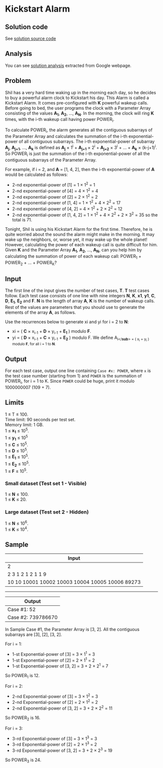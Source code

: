 # Kickstart Alarm

## Solution code

See [solution source code](/Practice%20Round/Kickstart%20Alarm/solution.js)

## Analysis

You can see [solution analysis](/Practice%20Round/Kickstart%20Alarm/analysis.md) extracted from Google webpage.

## Problem

Shil has a very hard time waking up in the morning each day, so he decides to buy a powerful alarm clock to Kickstart his day. This Alarm is called a Kickstart Alarm. It comes pre-configured with **K** powerful wakeup calls. Before going to bed, the user programs the clock with a Parameter Array consisting of the values **A<sub>1</sub>**, **A<sub>2</sub>**, ..., **A<sub>N</sub>**. In the morning, the clock will ring **K** times, with the i-th wakeup call having power POWER<sub>i</sub>.

To calculate POWER<sub>i</sub>, the alarm generates all the contiguous subarrays of the Parameter Array and calculates the summation of the i-th exponential-power of all contiguous subarrays. The i-th exponential-power of subarray **A<sub>j</sub>**, **A<sub>j+1</sub>**, ..., **A<sub>k</sub>** is defined as **A<sub>j</sub>** × 1<sup>i</sup> + **A<sub>j+1</sub>** × 2<sup>i</sup> + **A<sub>j+2</sub>** × 3<sup>i</sup> + ... + **A<sub>k</sub>** × (k-j+1)<sup>i</sup>. So POWER<sub>i</sub> is just the summation of the i-th exponential-power of all the contiguous subarrays of the Parameter Array.

For example, if i = 2, and **A** = [1, 4, 2], then the i-th exponential-power of **A** would be calculated as follows:

- 2-nd exponential-power of [1] = 1 × 1<sup>2</sup> = 1
- 2-nd exponential-power of [4] = 4 × 1<sup>2</sup> = 4
- 2-nd exponential-power of [2] = 2 × 1<sup>2</sup> = 2
- 2-nd exponential-power of [1, 4] = 1 × 1<sup>2</sup> + 4 × 2<sup>2</sup> = 17
- 2-nd exponential-power of [4, 2] = 4 × 1<sup>2</sup> + 2 × 2<sup>2</sup> = 12
- 2-nd exponential-power of [1, 4, 2] = 1 × 1<sup>2</sup> + 4 × 2<sup>2</sup> + 2 × 3<sup>2</sup> = 35
  so the total is 71.

Tonight, Shil is using his Kickstart Alarm for the first time. Therefore, he is quite worried about the sound the alarm might make in the morning. It may wake up the neighbors, or, worse yet, it may wake up the whole planet! However, calculating the power of each wakeup call is quite difficult for him. Given **K** and the Parameter Array **A<sub>1</sub>**, **A<sub>2</sub>**, ..., **A<sub>N</sub>**, can you help him by calculating the summation of power of each wakeup call: POWER<sub>1</sub> + POWER<sub>2</sub> + ... + POWER<sub>K</sub>?

## Input

The first line of the input gives the number of test cases, **T**. **T** test cases follow. Each test case consists of one line with nine integers **N**, **K**, **x1**, **y1**, **C**, **D**, **E<sub>1</sub>**, **E<sub>2</sub>** and **F**. **N** is the length of array **A**, **K** is the number of wakeup calls. Rest of the values are parameters that you should use to generate the elements of the array **A**, as follows.

Use the recurrences below to generate xi and yi for i = 2 to **N**:

- xi = ( **C** × x<sub>i-1</sub> + **D** × y<sub>i-1</sub> + **E<sub>1</sub>** ) modulo **F**.
- yi = ( **D** × x<sub>i-1</sub> + **C** × y<sub>i-1</sub> + **E<sub>2</sub>** ) modulo F.
  We define A<sub>i</**sub**> = ( x<sub>i</sub> + y<sub>i</sub> ) modulo **F**, for all i = 1 to **N**.

## Output

For each test case, output one line containing `Case #x: POWER`, where `x` is the test case number (starting from 1) and `POWER` is the summation of POWER<sub>i</sub>, for i = 1 to K. Since `POWER` could be huge, print it modulo 1000000007 (109 + 7).

## Limits

1 ≤ T ≤ 100.<br>
Time limit: 90 seconds per test set.<br>
Memory limit: 1 GB.<br>
1 ≤ **x<sub>1</sub>** ≤ 10<sup>5</sup>.<br>
1 ≤ **y<sub>1</sub>** ≤ 10<sup>5</sup><br>
1 ≤ **C** ≤ 10<sup>5</sup>.<br>
1 ≤ **D** ≤ 10<sup>5</sup>.<br>
1 ≤ **E<sub>1</sub>** ≤ 10<sup>5</sup>.<br>
1 ≤ **E<sub>2</sub>** ≤ 10<sup>5</sup>.<br>
1 ≤ **F** ≤ 10<sup>5</sup>.<br>

### Small dataset (Test set 1 - Visible)

1 ≤ **N** ≤ 100.<br>
1 ≤ **K** ≤ 20.

### Large dataset (Test set 2 - Hidden)

1 ≤ **N** ≤ 10<sup>6</sup>.<br>
1 ≤ **K** ≤ 10<sup>4</sup>.

## Sample

| Input                                           |
| ----------------------------------------------- |
| 2                                               |
| 2 3 1 2 1 2 1 1 9                               |
| 10 10 10001 10002 10003 10004 10005 10006 89273 |

---

| Output             |
| ------------------ |
| Case #1: 52        |
| Case #2: 739786670 |

In Sample Case #1, the Parameter Array is [3, 2]. All the contiguous subarrays are [3], [2], [3, 2].

For i = 1:

- 1-st Exponential-power of [3] = 3 × 1<sup>1</sup> = 3
- 1-st Exponential-power of [2] = 2 × 1<sup>1</sup> = 2
- 1-st Exponential-power of [3, 2] = 3 + 2 × 2<sup>1</sup> = 7

So POWER<sub>1</sub> is 12.

For i = 2:

- 2-nd Exponential-power of [3] = 3 × 1<sup>2</sup> = 3
- 2-nd Exponential-power of [2] = 2 × 1<sup>2</sup> = 2
- 2-nd Exponential-power of [3, 2] = 3 + 2 × 2<sup>2</sup> = 11

So POWER<sub>2</sub> is 16.

For i = 3:

- 3-rd Exponential-power of [3] = 3 × 1<sup>3</sup> = 3
- 3-rd Exponential-power of [2] = 2 × 1<sup>3</sup> = 2
- 3-rd Exponential-power of [3, 2] = 3 + 2 × 2<sup>3</sup> = 19

So POWER<sub>3</sub> is 24.
